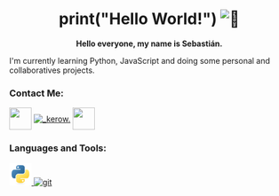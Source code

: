 <h1 align="center">print("Hello World!") <img src="https://github.com/wervlad/wervlad/assets/24524555/766d336d-b87d-44ba-807c-c51de2bc6b4d" width="28px" alt="👋"></h1> 
<p align="center">
  <b>Hello everyone, my name is Sebastián.</b></p>
I'm currently learning Python, JavaScript and doing some personal and collaboratives projects.
<h3 align="left"> Contact Me:</h3>
<p align="left">
<a href="https://www.youtube.com/channel/UChSFUZgBa7PlnW0lbQmFxbQ" target="_blank">
<img align="center" src="https://www.vectorlogo.zone/logos/youtube/youtube-icon.svg" alt="" height="40" width="40" /></a>
<a href="https://discord.gg/_kerow." target="_blank">
<img align="center" src="https://assets-global.website-files.com/6257adef93867e50d84d30e2/636e0a69f118df70ad7828d4_icon_clyde_blurple_RGB.svg" alt="_kerow." height="30" width="40" /></a>
<a href="https://t.me/Zyeho" target="_blank">
<img align="center" src="https://www.vectorlogo.zone/logos/telegram/telegram-icon.svg" alt="" height="40" width="40"/></a>
</p>



<h3 align="left">Languages and Tools:</h3>
<a href="https://www.python.org" target="_blank" rel="noreferrer">
<img src="https://raw.githubusercontent.com/devicons/devicon/master/icons/python/python-original.svg" alt="python" width="40" height="40"/> </a>
<a href="https://git-scm.com/" target="_blank" rel="noreferrer">
<img src="https://www.vectorlogo.zone/logos/git-scm/git-scm-icon.svg" alt="git" width="40" height="40"/> </a> </p>
